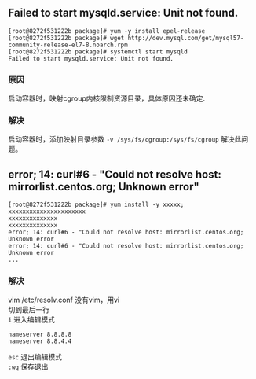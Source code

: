 ## Failed to start mysqld.service: Unit not found.

```shell
[root@8272f531222b package]# yum -y install epel-release
[root@8272f531222b package]# wget http://dev.mysql.com/get/mysql57-community-release-el7-8.noarch.rpm
[root@8272f531222b package]# systemctl start mysqld
Failed to start mysqld.service: Unit not found.
```
### 原因
启动容器时，映射cgroup内核限制资源目录，具体原因还未确定.

### 解决
启动容器时，添加映射目录参数 `-v /sys/fs/cgroup:/sys/fs/cgroup` 解决此问题。

## error; 14: curl#6 - "Could not resolve host: mirrorlist.centos.org; Unknown error"  
```shell
[root@8272f531222b package]# yum install -y xxxxx;
xxxxxxxxxxxxxxxxxxxxxx
xxxxxxxxxxxxxx
xxxxxxxxxxxxxx
error; 14: curl#6 - "Could not resolve host: mirrorlist.centos.org; Unknown error
error; 14: curl#6 - "Could not resolve host: mirrorlist.centos.org; Unknown error
...  
```
### 解决  
vim /etc/resolv.conf
没有vim，用vi  
切到最后一行  
`i` 进入编辑模式  
```
nameserver 8.8.8.8
nameserver 8.8.4.4
```
`esc` 退出编辑模式  
`:wq` 保存退出  



